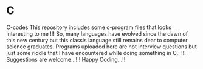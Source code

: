 # C
C-codes
This repository includes some c-program files that looks interesting to me !!!
So, many languages have evolved since the dawn of this new century but this classis language still remains dear to computer science graduates. 
Programs uploaded here are not interview questions but just some riddle that I have encountered while doing something in C.. !!!
Suggestions are welcome...!!!
Happy Coding...!!
